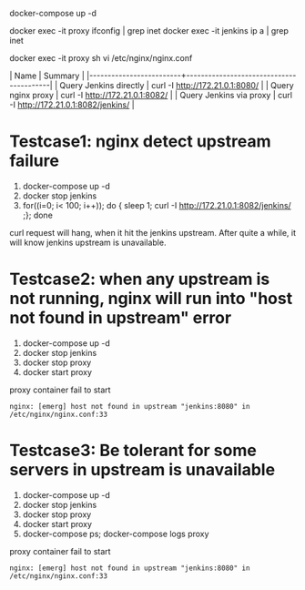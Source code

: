 docker-compose up -d

docker exec -it proxy ifconfig | grep inet
docker exec -it jenkins ip a | grep inet

docker exec -it proxy sh
vi /etc/nginx/nginx.conf

| Name                    | Summary                                 |
|-------------------------+-----------------------------------------|
| Query Jenkins directly  | curl -I http://172.21.0.1:8080/         |
| Query nginx proxy       | curl -I http://172.21.0.1:8082/         |
| Query Jenkins via proxy | curl -I http://172.21.0.1:8082/jenkins/ |

# Testcase1: nginx detect upstream failure

1. docker-compose up -d
2. docker stop jenkins
3. for((i=0; i< 100; i++)); do { sleep 1; curl -I http://172.21.0.1:8082/jenkins/ ;}; done

curl request will hang, when it hit the jenkins upstream. After quite a while, it will know jenkins upstream is unavailable.

# Testcase2: when any upstream is not running, nginx will run into "host not found in upstream" error
1. docker-compose up -d
2. docker stop jenkins
3. docker stop proxy
4. docker start proxy

proxy container fail to start
```
nginx: [emerg] host not found in upstream "jenkins:8080" in /etc/nginx/nginx.conf:33
```

# Testcase3: Be tolerant for some servers in upstream is unavailable
1. docker-compose up -d
2. docker stop jenkins
3. docker stop proxy
4. docker start proxy
5. docker-compose ps; docker-compose logs proxy

proxy container fail to start
```
nginx: [emerg] host not found in upstream "jenkins:8080" in /etc/nginx/nginx.conf:33
```
